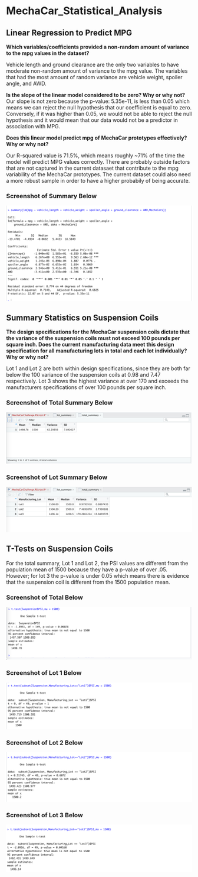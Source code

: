 # MechaCar_Statistical_Analysis

## Linear Regression to Predict MPG
**Which variables/coefficients provided a non-random amount of variance to the mpg values in the dataset?**

Vehicle length and ground clearance are the only two variables to have moderate non-random amount of variance to the mpg value. The variables that had the most amount of random variance are vehicle weight, spoiler angle, and AWD.

**Is the slope of the linear model considered to be zero? Why or why not?**
Our slope is not zero because the p-value: 5.35e-11, is less than 0.05 which means we can reject the null hypothesis that our coefficient is equal to zero. Conversely, if it was higher than 0.05, we would not be able to reject the null hypothesis and it would mean that our data would not be a predictor in association with MPG. 

**Does this linear model predict mpg of MechaCar prototypes effectively? Why or why not?**

Our R-squared value is 71.5%, which means roughly ~71% of the time the model will predict MPG values correctly. There are probably outside factors that are not captured in the current datasaet that contribute to the mpg variability of the MechaCar prototypes. The current dataset could also need a more robust sample in order to have a higher probabily of being accurate. 

### Screenshot of Summary Below
![Screenshot!](./Images/Deliverable_1_Summary.png)

## Summary Statistics on Suspension Coils

**The design specifications for the MechaCar suspension coils dictate that the variance of the suspension coils must not exceed 100 pounds per square inch. Does the current manufacturing data meet this design specification for all manufacturing lots in total and each lot individually? Why or why not?**

Lot 1 and Lot 2 are both within design specifications, since they are both far below the 100 variance of the suspension coils at 0.98 and 7.47 respectively. Lot 3 shows the highest variance at over 170 and exceeds the manufacturers specifications of over 100 pounds per square inch.

### Screenshot of Total Summary Below
![Screenshot!](./Images/Deliverable_2_total.png)

### Screenshot of Lot Summary Below
![Screenshot!](./Images/Deliverable_2_lot.png)

## T-Tests on Suspension Coils

For the total summary, Lot 1 and Lot 2, the PSI values are different from the population mean of 1500 because they have a p-value of over .05. However; for lot 3 the p-value is under 0.05 which means there is evidence that the suspension coil is different from the 1500 population mean. 

### Screenshot of Total Below
![Screenshot!](./Images/T-Test_Total.png)

### Screenshot of Lot 1 Below
![Screenshot!](./Images/T_Test_Lot1.png)

### Screenshot of Lot 2 Below
![Screenshot!](./Images/T_Test_Lot2.png)

### Screenshot of Lot 3 Below
![Screenshot!](./Images/T_Test_Lot3.png)
